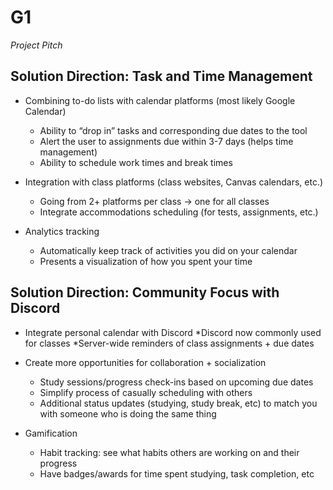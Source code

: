 # G1 
_Project Pitch_

## Solution Direction: Task and Time Management

 * Combining to-do lists with calendar platforms (most likely Google Calendar)
    * Ability to “drop in” tasks and corresponding due dates to the tool
    * Alert the user to assignments due within 3-7 days (helps time management)
    * Ability to schedule work times and break times


 * Integration with class platforms (class websites, Canvas calendars, etc.)
    * Going from 2+ platforms per class → one for all classes
    * Integrate accommodations scheduling (for tests, assignments, etc.)


 * Analytics tracking
    * Automatically keep track of activities you did on your calendar
    * Presents a visualization of how you spent your time


## Solution Direction: Community Focus with Discord

* Integrate personal calendar with Discord
    *Discord now commonly used for classes
    *Server-wide reminders of class assignments + due dates

 * Create more opportunities for collaboration + socialization
    * Study sessions/progress check-ins based on upcoming due dates
    * Simplify process of casually scheduling with others
    * Additional status updates (studying, study break, etc) to match you with someone who is doing the same thing


 * Gamification
    * Habit tracking: see what habits others are working on and their progress
    * Have badges/awards for time spent studying, task completion, etc
